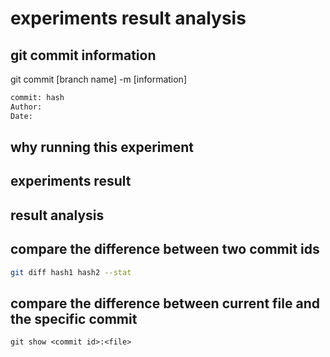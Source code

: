 # experiments result analysis  


## git commit information  

git commit [branch name] -m [information]

```bash
commit: hash
Author: 
Date: 
```
 
## why running this experiment  


## experiments result  


## result analysis   


## compare the difference between two commit ids

```bash
git diff hash1 hash2 --stat  
```

## compare the difference between current file and the specific commit  

```
git show <commit id>:<file>
```
